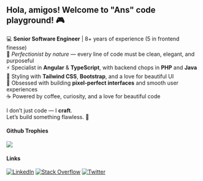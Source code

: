 <!--
**ansafans/ansafans** is a ✨ _special_ ✨ repository because its `README.md` (this file) appears on your GitHub profile.

Here are some ideas to get you started:

- 🔭 I’m currently working on ...
- 🌱 I’m currently learning ...
- 👯 I’m looking to collaborate on ...
- 🤔 I’m looking for help with ...
- 💬 Ask me about ...
- 📫 How to reach me: ...
- 😄 Pronouns: ...
- ⚡ Fun fact: ...
-->
## **Hola, amigos!** Welcome to "Ans" code playground! 🎮

💻 **Senior Software Engineer** | 8+ years of experience (5 in frontend finesse)  
🎯 *Perfectionist by nature* — every line of code must be clean, elegant, and purposeful  
⚡ Specialist in **Angular** & **TypeScript**, with backend chops in **PHP** and **Java**  
🎨 Styling with **Tailwind CSS**, **Bootstrap**, and a love for beautiful UI  
🧠 Obsessed with building **pixel-perfect interfaces** and smooth user experiences  
☕ Powered by coffee, curiosity, and a love for beautiful code

I don’t just code — I **craft**.  
Let’s build something flawless. 🚀

#### Github Trophies
![](https://github-profile-trophy.vercel.app/?username=ansafans&theme=flat&no-frame=false&no-bg=false&margin-w=2&margin-h=2)

#### Links
[![LinkedIn](https://img.shields.io/badge/LinkedIn-%230077B5.svg?logo=linkedin&logoColor=white)](https://linkedin.com/in/ansafans) [![Stack Overflow](https://img.shields.io/badge/-Stackoverflow-FE7A16?logo=stack-overflow&logoColor=white)](https://stackoverflow.com/users/8482039) [![Twitter](https://img.shields.io/badge/Twitter-%231DA1F2.svg?logo=Twitter&logoColor=white)](https://twitter.com/infotechans) 


<!-- Proudly created with GPRM ( https://gprm.itsvg.in ) -->
